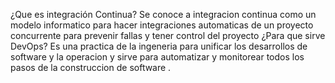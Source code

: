 ¿Que es integración Continua? Se conoce a integracion continua como un modelo informatico para hacer integraciones automaticas de un proyecto concurrente para prevenir fallas y tener control del proyecto ¿Para que sirve DevOps? Es una practica de la ingeneria para unificar los desarrollos de software y la operacion y sirve para automatizar y monitorear todos los pasos de la construccion de software .

